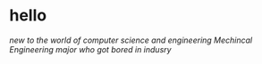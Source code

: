 # hello
*new to the world of computer science and engineering*
*Mechincal Engineering major who got bored in indusry*

